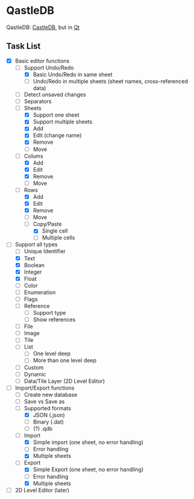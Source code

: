 # QastleDB
 QastleDB: [CastleDB](https://github.com/ncannasse/castle), but in [Qt](https://www.qt.io/)

## Task List
- [x] Basic editor functions
  - [ ] Support Undo/Redo
    - [x] Basic Undo/Redo in same sheet
    - [ ] Undo/Redo in multiple sheets (sheet names, cross-referenced data)
  - [ ] Detect unsaved changes
  - [ ] Separators
  - [ ] Sheets
    - [x] Support one sheet
    - [x] Support multiple sheets
    - [x] Add
    - [x] Edit (change name)
    - [x] Remove
    - [ ] Move
  - [ ] Colums
    - [x] Add
    - [x] Edit
    - [x] Remove
    - [ ] Move
  - [ ] Rows
    - [x] Add
    - [x] Edit
    - [x] Remove
    - [ ] Move
    - [ ] Copy/Paste
      - [x] Single cell
      - [ ] Multiple cells
- [ ] Support all types
  - [ ] Unique Identifier
  - [x] Text
  - [x] Boolean
  - [x] Integer
  - [x] Float
  - [ ] Color
  - [ ] Enumeration
  - [ ] Flags
  - [ ] Reference
    - [ ] Support type
    - [ ] Show references
  - [ ] File
  - [ ] Image
  - [ ] Tile
  - [ ] List
    - [ ] One level deep
    - [ ] More than one level deep
  - [ ] Custom
  - [ ] Dynamic
  - [ ] Data/Tile Layer (2D Level Editor)
- [ ] Import/Export functions
  - [ ] Create new database
  - [ ] Save vs Save as
  - [ ] Supported formats
    - [x] JSON (.json)
    - [ ] Binary (.dat)
    - [ ] \(?) .qdb
  - [ ] Import
    - [x] Simple import (one sheet, no error handling)
    - [ ] Error handling
    - [x] Multiple sheets
  - [ ] Export
    - [x] Simple Export (one sheet, no error handling)
    - [ ] Error handling
    - [x] Multiple sheets
- [ ] 2D Level Editor (later)
